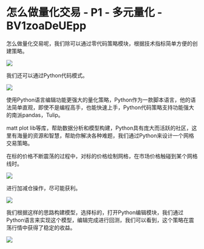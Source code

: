 # 怎么做量化交易 - P1 - 多元量化 - BV1zoaDeUEpp

怎么做量化交易呢，我们除可以通过零代码策略模块，根据技术指标简单方便的创建策略。

![](img/1da660060d62b8ef5ae85b85d0a181d0_1.png)

我们还可以通过Python代码模式。

![](img/1da660060d62b8ef5ae85b85d0a181d0_3.png)

使用Python语言编辑功能更强大的量化策略，Python作为一款脚本语言，他的语法简单直观，即使不是编程高手，也能快速上手，Python代码策略支持功能强大的南派pandas，Tulip。

matt plot lib等库，帮助数据分析和模型构建，Python具有庞大而活跃的社区，这里有海量的资源和智慧，帮助你解决各种难题，我们通过Python来设计一个网格交易策略。

在标的价格不断震荡的过程中，对标的价格绘制网格，在市场价格触碰到某个网格线时。

![](img/1da660060d62b8ef5ae85b85d0a181d0_5.png)

进行加减仓操作，尽可能获利。

![](img/1da660060d62b8ef5ae85b85d0a181d0_7.png)

我们根据这样的思路构建模型，选择标的，打开Python编辑模块，我们通过Python语言来实现这个模型，编辑完成进行回测，我们可以看到，这个策略在震荡行情中获得了稳定的收益。



![](img/1da660060d62b8ef5ae85b85d0a181d0_9.png)